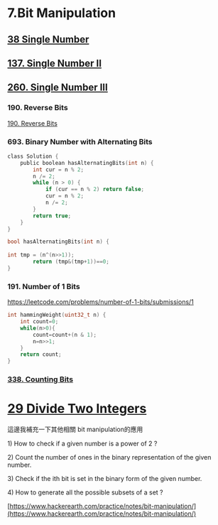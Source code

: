 # 7.Bit Manipulation

## [38 Single Number](/questions/SingleNumber.md)

## [137. Single Number II](/questions/SingleNumber.md)

## [260. Single Number III](/questions/SingleNumber.md)

### 190. Reverse Bits
[190. Reverse Bits](/questions/ReverseBits.md)

### 693. Binary Number with Alternating Bits
```c
class Solution {
    public boolean hasAlternatingBits(int n) {
        int cur = n % 2;
        n /= 2;
        while (n > 0) {
            if (cur == n % 2) return false;
            cur = n % 2;
            n /= 2;
        }
        return true;
    }
}
```

```c
bool hasAlternatingBits(int n) {
    
int tmp = (n^(n>>1)); 
        return (tmp&(tmp+1))==0; 
}
```

### 191. Number of 1 Bits
https://leetcode.com/problems/number-of-1-bits/submissions/1

```c
int hammingWeight(uint32_t n) {
    int count=0;
    while(n>0){
        count=count+(n & 1);
        n=n>>1;
    }
    return count;
}
```
### [338. Counting Bits](/questions/CountingBits.md)



# [29 Divide Two Integers](/questions/DivideTwoIntegers.md)


這邊我補充一下其他相關 bit manipulation的應用

1\) How to check if a given number is a power of 2 ?

2\) Count the number of ones in the binary representation of the given number.

3\) Check if the ith bit is set in the binary form of the given number.

4\) How to generate all the possible subsets of a set ?

[https://www.hackerearth.com/practice/notes/bit-manipulation/](https://www.hackerearth.com/practice/notes/bit-manipulation/)



